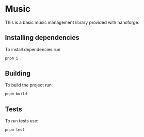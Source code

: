 # Music

This is a basic music management library provided with nanoforge.

## Installing dependencies

To install dependencies run:

```sh
pnpm i
```

## Building

To build the project run:

```sh
pnpm build
```

## Tests

To run tests use:

```sh
pnpm test
```
